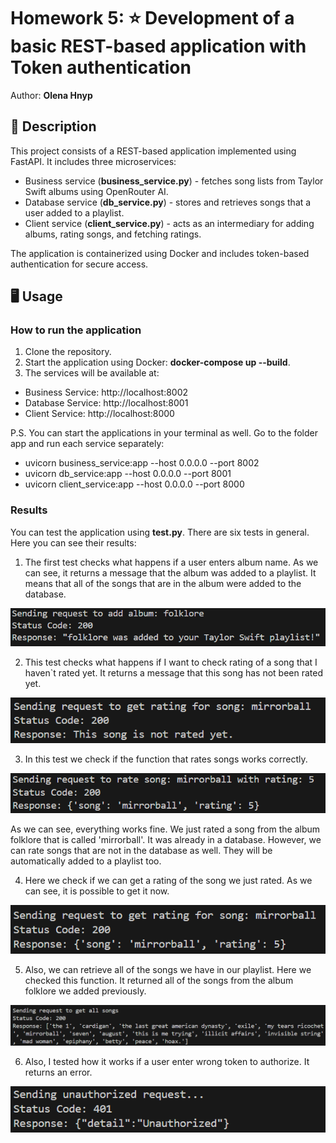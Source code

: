# Homework 5: ⭐️ Development of a basic REST-based application with Token authentication

Author: **Olena Hnyp**

## 📝 Description

This project consists of a REST-based application implemented using FastAPI. It includes three microservices:

- Business service (**business_service.py**) - fetches song lists from Taylor Swift albums using OpenRouter AI.
- Database service (**db_service.py**) - stores and retrieves songs that a user added to a playlist.
- Client service (**client_service.py**) - acts as an intermediary for adding albums, rating songs, and fetching ratings.

The application is containerized using Docker and includes token-based authentication for secure access.

## 🖥 Usage

### How to run the application

1. Clone the repository.
2. Start the application using Docker: **docker-compose up --build**.
3. The services will be available at:
- Business Service: http://localhost:8002
- Database Service: http://localhost:8001
- Client Service: http://localhost:8000

P.S. You can start the applications in your terminal as well. Go to the folder app and run each service separately:
- uvicorn business_service:app --host 0.0.0.0 --port 8002
- uvicorn db_service:app --host 0.0.0.0 --port 8001
- uvicorn client_service:app --host 0.0.0.0 --port 8000

### Results

You can test the application using **test.py**. There are six tests in general. Here you can see their results:

1. The first test checks what happens if a user enters album name. As we can see, it returns a message that the album was added to a playlist. It means that all of the songs that are in the album were added to the database.

![test1](images/test1.png)

2. This test checks what happens if I want to check rating of a song that I haven`t rated yet. It returns a message that this song has not been rated yet.

![test2](images/test2.png)

3. In this test we check if the function that rates songs works correctly. 

![test3](images/test3.png)

As we can see, everything works fine. We just rated a song from the album folklore that is called 'mirrorball'. It was already in a database. However, we can rate songs that are not in the database as well. They will be automatically added to a playlist too.

4. Here we check if we can get a rating of the song we just rated. As we can see, it is possible to get it now.

![test4](images/test4.png)

5. Also, we can retrieve all of the songs we have in our playlist. Here we checked this function. It returned all of the songs from the album folklore we added previously.

![test5](images/test5.png)

6. Also, I tested how it works if a user enter wrong token to authorize. It returns an error.

![test6](images/test6.png)

